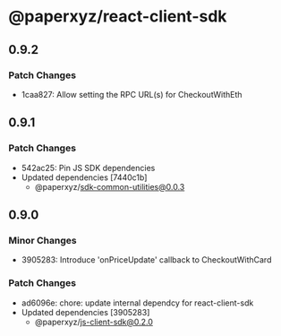 # @paperxyz/react-client-sdk

## 0.9.2

### Patch Changes

- 1caa827: Allow setting the RPC URL(s) for CheckoutWithEth

## 0.9.1

### Patch Changes

- 542ac25: Pin JS SDK dependencies
- Updated dependencies [7440c1b]
  - @paperxyz/sdk-common-utilities@0.0.3

## 0.9.0

### Minor Changes

- 3905283: Introduce 'onPriceUpdate' callback to CheckoutWithCard

### Patch Changes

- ad6096e: chore: update internal dependcy for react-client-sdk
- Updated dependencies [3905283]
  - @paperxyz/js-client-sdk@0.2.0
